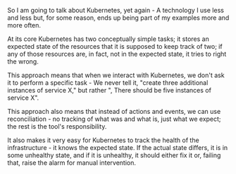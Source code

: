 So I am going to talk about Kubernetes, yet again - A technology I use less and less but, for some reason, ends up being part of my examples more and more often.

At its core Kubernetes has two conceptually simple tasks; it stores an expected state of the resources that it is supposed to keep track of two; if any of those resources are, in fact, not in the expected state, it tries to right the wrong.

This approach means that when we interact with Kubernetes, we don't ask it to perform a specific task - We never tell it, "create three additional instances of service X," but rather ", There should be five instances of service X".

This approach also means that instead of actions and events, we can use reconciliation - no tracking of what was and what is, just what we expect; the rest is the tool's responsibility.

It also makes it very easy for Kubernetes to track the health of the infrastructure - it knows the expected state. If the actual state differs, it is in some unhealthy state, and if it is unhealthy, it should either fix it or, failing that, raise the alarm for manual intervention.
